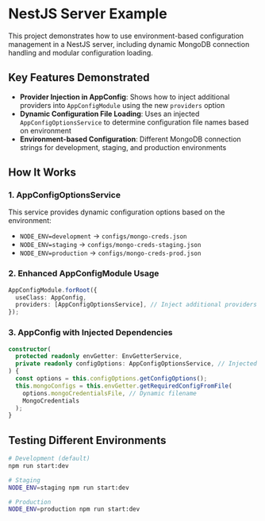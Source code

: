# NestJS Server Example

This project demonstrates how to use environment-based configuration management in a NestJS server, including dynamic MongoDB connection handling and modular configuration loading.

## Key Features Demonstrated

- **Provider Injection in AppConfig**: Shows how to inject additional providers into `AppConfigModule` using the new `providers` option
- **Dynamic Configuration File Loading**: Uses an injected `AppConfigOptionsService` to determine configuration file names based on environment
- **Environment-based Configuration**: Different MongoDB connection strings for development, staging, and production environments

## How It Works

### 1. AppConfigOptionsService

This service provides dynamic configuration options based on the environment:

- `NODE_ENV=development` → `configs/mongo-creds.json`
- `NODE_ENV=staging` → `configs/mongo-creds-staging.json`
- `NODE_ENV=production` → `configs/mongo-creds-prod.json`

### 2. Enhanced AppConfigModule Usage

```typescript
AppConfigModule.forRoot({
  useClass: AppConfig,
  providers: [AppConfigOptionsService], // Inject additional providers
});
```

### 3. AppConfig with Injected Dependencies

```typescript
constructor(
  protected readonly envGetter: EnvGetterService,
  private readonly configOptions: AppConfigOptionsService, // Injected provider
) {
  const options = this.configOptions.getConfigOptions();
  this.mongoConfigs = this.envGetter.getRequiredConfigFromFile(
    options.mongoCredentialsFile, // Dynamic filename
    MongoCredentials
  );
}
```

## Testing Different Environments

```bash
# Development (default)
npm run start:dev

# Staging
NODE_ENV=staging npm run start:dev

# Production
NODE_ENV=production npm run start:dev
```
